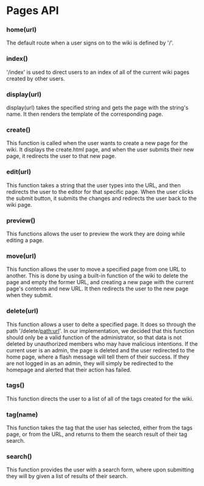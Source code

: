 # Pages API

### home(url)
The default route when a user signs on to the wiki is defined by '/'.

### index()
'/index' is used to direct users to an index of all of the current wiki pages created by other users.

### display(url)
display(url) takes the specified string and gets the page with the string's name. It then renders the template of the corresponding page.

### create()
This function is called when the user wants to create a new page for the wiki. It displays the create.html page, and when the user submits their new page, it redirects the user to that new page.

### edit(url)

This function takes a string that the user types into the URL, and then redirects the user to the editor for that specific page. When the user clicks the submit button, it submits the changes and redirects the user back to the wiki page.

### preview()

This functions allows the user to preview the work they are doing while editing a page.

### move(url)

This function allows the user to move a specified page from one URL to another. This is done by using a built-in function of the wiki to delete the page and empty the former URL, and creating a new page with the current page's contents and new URL. It then redirects the user to the new page when they submit.

### delete(url)

This function allows a user to delte a specified page. It does so through the path '/delete/<path:url>'. In our implementation, we decided that this function should only be a valid function of the administrator, so that data is not deleted by unauthorized members who may have malicious intentions. If the current user is an admin, the page is deleted and the user redirected to the home page, where a flash message will tell them of their success. If they are not logged in as an admin, they will simply be redirected to the homepage and alerted that their action has failed.

### tags()

This function directs the user to a list of all of the tags created for the wiki.

### tag(name)

This function takes the tag that the user has selected, either from the tags page, or from the URL, and returns to them the search result of their tag search.

### search()

This function provides the user with a search form, where upon submitting they will by given a list of results of their search.
